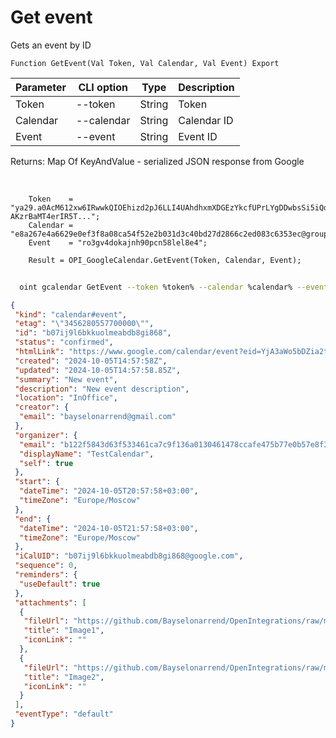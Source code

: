 ﻿---
sidebar_position: 3
---

# Get event
 Gets an event by ID



`Function GetEvent(Val Token, Val Calendar, Val Event) Export`

  | Parameter | CLI option | Type | Description |
  |-|-|-|-|
  | Token | --token | String | Token |
  | Calendar | --calendar | String | Calendar ID |
  | Event | --event | String | Event ID |

  
  Returns:  Map Of KeyAndValue - serialized JSON response from Google

<br/>




```bsl title="Code example"
    Token    = "ya29.a0AcM612xw6IRwwkQIOEhizd2pJ6LLI4UAhdhxmXDGEzYkcfUPrLYgDDwbsSi5iQdc78WPs_1_Qor5KipuV6mAIvr6z-AKzrBaMT4erIR5T...";
    Calendar = "e8a267e4a6629e0ef3f8a08ca54f52e2b031d3c40bd27d2866c2ed083c6353ec@group.calendar.google.com";
    Event    = "ro3gv4dokajnh90pcn58lel8e4";

    Result = OPI_GoogleCalendar.GetEvent(Token, Calendar, Event);
```



```sh title="CLI command example"
    
  oint gcalendar GetEvent --token %token% --calendar %calendar% --event %event%

```

```json title="Result"
{
 "kind": "calendar#event",
 "etag": "\"3456280557700000\"",
 "id": "b07ij9l6bkkuolmeabdb8gi868",
 "status": "confirmed",
 "htmlLink": "https://www.google.com/calendar/event?eid=YjA3aWo5bDZia2t1b2xtZWFiZGI4Z2k4NjggYjEyMmY1ODQzZDYzZjUzMzQ2MWNhN2M5ZjEzNmEwMTMwNDYxNDc4Y2NhZmU0NzViNzdlMGI1N2U4ZjM1YjljZUBn",
 "created": "2024-10-05T14:57:58Z",
 "updated": "2024-10-05T14:57:58.85Z",
 "summary": "New event",
 "description": "New event description",
 "location": "InOffice",
 "creator": {
  "email": "bayselonarrend@gmail.com"
 },
 "organizer": {
  "email": "b122f5843d63f533461ca7c9f136a0130461478ccafe475b77e0b57e8f35b9ce@group.calendar.google.com",
  "displayName": "TestCalendar",
  "self": true
 },
 "start": {
  "dateTime": "2024-10-05T20:57:58+03:00",
  "timeZone": "Europe/Moscow"
 },
 "end": {
  "dateTime": "2024-10-05T21:57:58+03:00",
  "timeZone": "Europe/Moscow"
 },
 "iCalUID": "b07ij9l6bkkuolmeabdb8gi868@google.com",
 "sequence": 0,
 "reminders": {
  "useDefault": true
 },
 "attachments": [
  {
   "fileUrl": "https://github.com/Bayselonarrend/OpenIntegrations/raw/main/service/test_data/picture.jpg",
   "title": "Image1",
   "iconLink": ""
  },
  {
   "fileUrl": "https://github.com/Bayselonarrend/OpenIntegrations/raw/main/service/test_data/picture2.jpg",
   "title": "Image2",
   "iconLink": ""
  }
 ],
 "eventType": "default"
}
```

